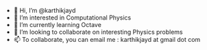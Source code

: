- 👋 Hi, I’m @karthikjayd
- 👀 I’m interested in Computational Physics
- 🌱 I’m currently learning Octave
- 💞️ I’m looking to collaborate on interesting Physics problems
- 📫 To collaborate, you can email me : karthikjayd at gmail dot com

<!---
karthikjayd/karthikjayd is a ✨ special ✨ repository because its `README.md` (this file) appears on your GitHub profile.
You can click the Preview link to take a look at your changes.
--->
